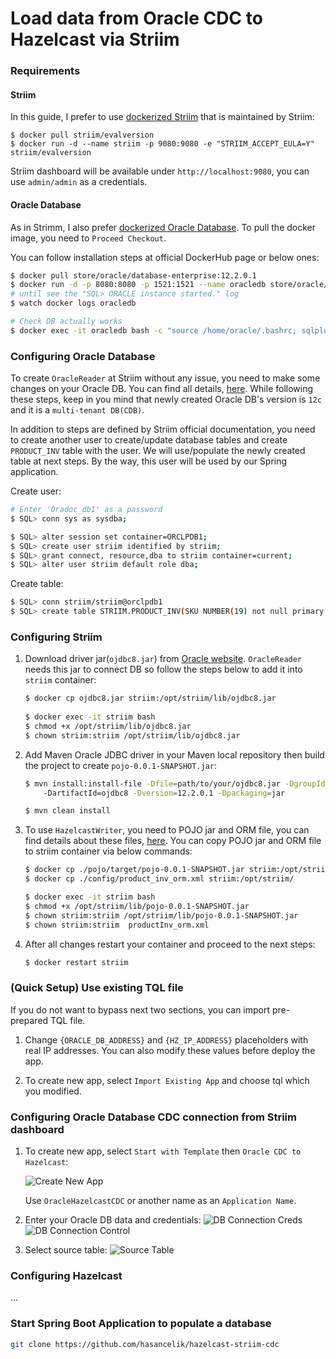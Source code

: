 # Load data from Oracle CDC to Hazelcast via Striim

### Requirements

#### Striim

In this guide, I prefer to use [dockerized Striim](https://hub.docker.com/r/striim/evalversion/) that is maintained by Striim:

```
$ docker pull striim/evalversion
$ docker run -d --name striim -p 9080:9080 -e "STRIIM_ACCEPT_EULA=Y"  striim/evalversion
```

Striim dashboard will be available under `http://localhost:9080`, you can use `admin/admin` as a credentials.

#### Oracle Database

As in Strimm, I also prefer [dockerized Oracle Database](https://hub.docker.com/_/oracle-database-enterprise-edition). To pull the docker image, you need to `Proceed Checkout`. 

You can follow installation steps at official DockerHub page or below ones:

```bash
$ docker pull store/oracle/database-enterprise:12.2.0.1
$ docker run -d -p 8080:8080 -p 1521:1521 --name oracledb store/oracle/database-enterprise:12.2.0.1
# until see the "SQL> ORACLE instance started." log
$ watch docker logs oracledb

# Check DB actually works
$ docker exec -it oracledb bash -c "source /home/oracle/.bashrc; sqlplus /nolog"
```


### Configuring Oracle Database

To create `OracleReader` at Striim without any issue, you need to make some changes on your Oracle DB. You can find all details, [here](https://www.striim.com/docs/en/oracle-configuration.html). While following these steps, keep in you mind that newly created Oracle DB's version is `12c` and it is a `multi-tenant DB(CDB)`.

In addition to steps are defined by Striim official documentation, you need to create another user to create/update database tables and create `PRODUCT_INV` table with the user. We will use/populate the newly created table at next steps. By the way, this user will be used by our Spring application.

Create user:
```bash
# Enter 'Oradoc_db1' as a password
$ SQL> conn sys as sysdba;

$ SQL> alter session set container=ORCLPDB1;
$ SQL> create user striim identified by striim;
$ SQL> grant connect, resource,dba to striim container=current;
$ SQL> alter user striim default role dba;
```
Create table:
```bash
$ SQL> conn striim/striim@orclpdb1
$ SQL> create table STRIIM.PRODUCT_INV(SKU NUMBER(19) not null primary key, LAST_UPDATED TIMESTAMP(6), NAME VARCHAR2(255 char), STOCK FLOAT not null);
```

### Configuring Striim

 1) Download driver jar(`ojdbc8.jar`) from [Oracle website](https://www.oracle.com/database/technologies/jdbc-ucp-122-downloads.html). `OracleReader` needs this jar to connect DB so follow the steps below to add it into `striim` container:

    ```bash
    $ docker cp ojdbc8.jar striim:/opt/striim/lib/ojdbc8.jar
     
    $ docker exec -it striim bash
    $ chmod +x /opt/striim/lib/ojdbc8.jar
    $ chown striim:striim /opt/striim/lib/ojdbc8.jar
    ```

 2) Add Maven Oracle JDBC driver in your Maven local repository then build the project to create `pojo-0.0.1-SNAPSHOT.jar`:
    ```bash
    $ mvn install:install-file -Dfile=path/to/your/ojdbc8.jar -DgroupId=com.oracle 
        -DartifactId=ojdbc8 -Dversion=12.2.0.1 -Dpackaging=jar
    
    $ mvn clean install
    ```

 3) To use `HazelcastWriter`, you need to POJO jar and ORM file, you can find details about these files, [here](https://www.striim.com/docs/en/hazelcast-writer.html). You can copy POJO jar and ORM file to striim container via below commands:

    ```bash
    $ docker cp ./pojo/target/pojo-0.0.1-SNAPSHOT.jar striim:/opt/striim/lib/pojo-0.0.1-SNAPSHOT.jar
    $ docker cp ./config/product_inv_orm.xml striim:/opt/striim/

    $ docker exec -it striim bash
    $ chmod +x /opt/striim/lib/pojo-0.0.1-SNAPSHOT.jar
    $ chown striim:striim /opt/striim/lib/pojo-0.0.1-SNAPSHOT.jar
    $ chown striim:striim  productInv_orm.xml
    ```

 4) After all changes restart your container and proceed to the next steps:
    ```bash
    $ docker restart striim
    ```

### (Quick Setup) Use existing TQL file

If you do not want to bypass next two sections, you can import pre-prepared TQL file.

 1) Change `{ORACLE_DB_ADDRESS}` and `{HZ_IP_ADDRESS}` placeholders with real IP addresses. You can also modify these values before deploy the app.
 
 2) To create new app, select `Import Existing App` and choose tql which you modified.
 

### Configuring Oracle Database CDC connection from Striim dashboard

 1) To create new app, select `Start with Template` then `Oracle CDC to Hazelcast`:

    ![Create New App](https://github.com/hazelcast-guides/striim-hazelcast-cdc/blob/master/images/create_new_app.png)
    
    Use `OracleHazelcastCDC` or another name as an `Application Name`. 
    
 2) Enter your Oracle DB data and credentials:
    ![DB Connection Creds](https://github.com/hazelcast-guides/striim-hazelcast-cdc/blob/master/images/oracle_reader_1)
    ![DB Connection Control](https://github.com/hazelcast-guides/striim-hazelcast-cdc/blob/master/images/oracle_reader_2)
    
 3) Select source table:
    ![Source Table](https://github.com/hazelcast-guides/striim-hazelcast-cdc/blob/master/images/oracle_reader_2)
    
### Configuring Hazelcast

...


### Start Spring Boot Application to populate a database 

```bash
git clone https://github.com/hasancelik/hazelcast-striim-cdc
```